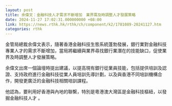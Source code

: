 ```yaml
---
layout: post
title: 余偉文：金融科技人才需求不斷增加　業界需及時調整人才發展策略
date: 2024-11-27 17:02:31.000000000 +08:00
link: https://news.rthk.hk/rthk/ch/component/k2/1781089-20241127.htm
categories: rthk
---
```


金管局總裁余偉文表示，隨著香港金融科技生態系統蓬勃發展，銀行業對金融科技專業人才的需求不斷增加，當局將繼續與業界尋找銀行業潛在的技能缺口，促使業界及時調整人才發展策略。

余偉文出席一個論壇時提出建議，以提高現有銀行從業員技能，包括提供培訓及認證、支持政府進行金融科技從業人員培訓先導計劃，以及與香港不同培訓機構合作，開發更廣泛的金融科技相關培訓課程。

他認為，要利用好香港與內地的聯繫，特別是粵港澳大灣區是金融科技樞紐，以發掘金融科技人才 。

